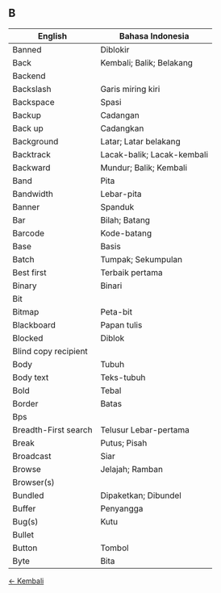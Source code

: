 ## B

| English | Bahasa Indonesia |
|-|-|
| Banned | Diblokir |
| Back | Kembali; Balik; Belakang |
| Backend | |
| Backslash | Garis miring kiri |
| Backspace | Spasi |
| Backup | Cadangan |
| Back up | Cadangkan |
| Background | Latar; Latar belakang |
| Backtrack | Lacak-balik; Lacak-kembali |
| Backward | Mundur; Balik; Kembali |
| Band | Pita |
| Bandwidth | Lebar-pita |
| Banner | Spanduk |
| Bar | Bilah; Batang |
| Barcode | Kode-batang |
| Base | Basis |
| Batch | Tumpak; Sekumpulan |
| Best first | Terbaik pertama |
| Binary | Binari |
| Bit | |
| Bitmap | Peta-bit|
| Blackboard | Papan tulis |
| Blocked | Diblok |
| Blind copy recipient | |
| Body | Tubuh |
| Body text | Teks-tubuh |
| Bold | Tebal |
| Border | Batas |
| Bps | |
| Breadth-First search | Telusur Lebar-pertama |
| Break | Putus; Pisah |
| Broadcast | Siar |
| Browse | Jelajah; Ramban |
| Browser(s) | |
| Bundled | Dipaketkan; Dibundel |
| Buffer | Penyangga |
| Bug(s) | Kutu |
| Bullet | |
| Button | Tombol |
| Byte | Bita |

[&larr; Kembali](../)
